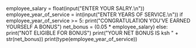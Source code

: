 employee_salary = float(input("ENTER YOUR SALRY.\n"))
employee_year_of_service = int(input("ENTER YEARS OF SERVICE.\n"))
if employee_year_of_service >= 5:
    print("CONGRATULATION YOU'VE EARNED YOURSELF A BONUS")
    net_bonus = (0.05 * employee_salary)
else:
    print("NOT ELIGIBLE FOR BONUS")
print("YOUR NET BONUS IS ksh " + str(net_bonus))
print(type(employee_year_of_service))
